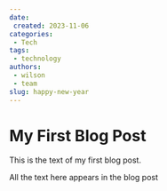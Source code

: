 ```yaml
---
date:
 created: 2023-11-06
categories:
 - Tech
tags:
 - technology
authors:
 - wilson
 - team
slug: happy-new-year
---
```


# My First Blog Post

This is the text of my first blog post.

<!-- more -->

All the text here appears in the blog post